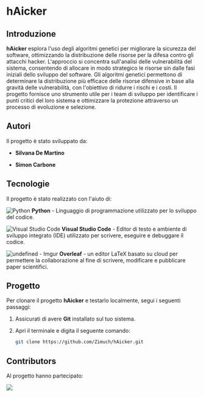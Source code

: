 # hAicker

## Introduzione

**hAicker** esplora l'uso degli algoritmi genetici per migliorare la sicurezza del software, ottimizzando la distribuzione delle risorse per la difesa contro gli attacchi hacker. L'approccio si concentra sull'analisi delle vulnerabilità del sistema, consentendo di allocare in modo strategico le risorse sin dalle fasi iniziali dello sviluppo del software. Gli algoritmi genetici permettono di determinare la distribuzione più efficace delle risorse difensive in base alla gravità delle vulnerabilità, con l'obiettivo di ridurre i rischi e i costi. Il progetto fornisce uno strumento utile per i team di sviluppo per identificare i punti critici del loro sistema e ottimizzare la protezione attraverso un processo di evoluzione e selezione.



## Autori
Il progetto è stato sviluppato da:

- **Silvana De Martino**

- **Simon Carbone**

## Tecnologie

Il progetto è stato realizzato con l'aiuto di:

![Python](https://img.icons8.com/color/48/000000/python.png) **Python** - Linguaggio di programmazione utilizzato per lo sviluppo del codice.  

![Visual Studio Code](https://img.icons8.com/?size=48&id=9OGIyU8hrxW5&format=png&color=000000) **Visual Studio Code** - Editor di testo e ambiente di sviluppo integrato (IDE) utilizzato per scrivere, eseguire e debuggare il codice.

![undefined - Imgur](https://github.com/user-attachments/assets/1fd747cb-c26e-462a-ba4b-86e42408d3f8)
 **Overleaf** - un editor LaTeX basato su cloud per permettere la collaborazione al fine di scrivere, modificare e pubblicare paper scientifici.


 ## Progetto
 
Per clonare il progetto **hAicker** e testarlo localmente, segui i seguenti passaggi:

1. Assicurati di avere **Git** installato sul tuo sistema.
2. Apri il terminale e digita il seguente comando:

   ```bash
   git clone https://github.com/Zimuch/hAicker.git

## Contributors
Al progetto hanno partecipato:

<a href="https://github.com/Zimuch/hAicker/graphs/contributors">
 <a href="https://github.com/ivycss/hAicker/graphs/contributors">
<img src="https://contrib.rocks/image?repo=Zimuch/hAicker" />
<a href="https://github.com/ivycss/hAicker/graphs/contributors">

</a>

